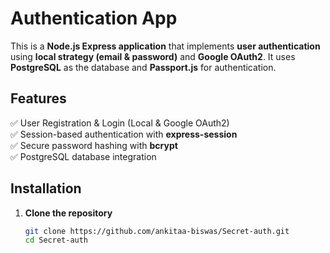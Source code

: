 # **Authentication App**

This is a **Node.js Express application** that implements **user authentication** using **local strategy (email & password)** and **Google OAuth2**. It uses **PostgreSQL** as the database and **Passport.js** for authentication.

## **Features**
✅ User Registration & Login (Local & Google OAuth2)  
✅ Session-based authentication with **express-session**  
✅ Secure password hashing with **bcrypt**  
✅ PostgreSQL database integration  

## **Installation**

1. **Clone the repository**  
   ```sh
   git clone https://github.com/ankitaa-biswas/Secret-auth.git
   cd Secret-auth
   ```

